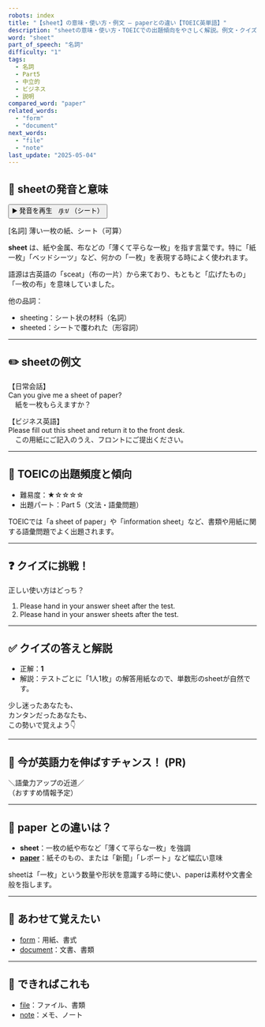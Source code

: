 ```yaml
---
robots: index
title: "【sheet】の意味・使い方・例文 ― paperとの違い【TOEIC英単語】"
description: "sheetの意味・使い方・TOEICでの出題傾向をやさしく解説。例文・クイズ付きでpaperとの違いもわかりやすく学べます。"
word: "sheet"
part_of_speech: "名詞"
difficulty: "1"
tags:
  - 名詞
  - Part5
  - 中立的
  - ビジネス
  - 説明
compared_word: "paper"
related_words:
  - "form"
  - "document"
next_words:
  - "file"
  - "note"
last_update: "2025-05-04"
---
```


## 🔰 sheetの発音と意味

<button class="play-audio" onclick="playTTS('sheet')">
  <span class="play-audio-main">
    ▶️ 発音を再生　/ʃiːt/
  </span>
  <span class="play-audio-sub">
    （シート）
  </span>
</button>

[名詞] 薄い一枚の紙、シート（可算）

**sheet** は、紙や金属、布などの「薄くて平らな一枚」を指す言葉です。特に「紙一枚」「ベッドシーツ」など、何かの「一枚」を表現する時によく使われます。

語源は古英語の「sceat」（布の一片）から来ており、もともと「広げたもの」「一枚の布」を意味していました。

他の品詞：  
- sheeting：シート状の材料（名詞）
- sheeted：シートで覆われた（形容詞）

---

## ✏️ sheetの例文

【日常会話】  
Can you give me a sheet of paper?  
　紙を一枚もらえますか？

【ビジネス英語】  
Please fill out this sheet and return it to the front desk.  
　この用紙にご記入のうえ、フロントにご提出ください。

---

## 🎯 TOEICの出題頻度と傾向

- 難易度：★☆☆☆☆
- 出題パート：Part 5（文法・語彙問題）

TOEICでは「a sheet of paper」や「information sheet」など、書類や用紙に関する語彙問題でよく出題されます。

---

## ❓ クイズに挑戦！

正しい使い方はどっち？

1. Please hand in your answer sheet after the test.  
2. Please hand in your answer sheets after the test.

---

## ✅ クイズの答えと解説

- 正解：**1**
- 解説：テストごとに「1人1枚」の解答用紙なので、単数形のsheetが自然です。

少し迷ったあなたも、  
カンタンだったあなたも、  
この勢いで覚えよう👇️

---

## 🚀 今が英語力を伸ばすチャンス！ (PR)

<div class="info-center">
＼語彙力アップの近道／<br>  
（おすすめ情報予定）
</div>

---

## 🤔  paper との違いは？

- **sheet**：一枚の紙や布など「薄くて平らな一枚」を強調
- **[paper](/paper)**：紙そのもの、または「新聞」「レポート」など幅広い意味

sheetは「一枚」という数量や形状を意識する時に使い、paperは素材や文書全般を指します。

---

## 🧩 あわせて覚えたい

- [form](/form)：用紙、書式
- [document](/document)：文書、書類

---

## 📖 できればこれも

- [file](/file)：ファイル、書類
- [note](/note)：メモ、ノート

<!-- cvid: aid02_bid48 -->
